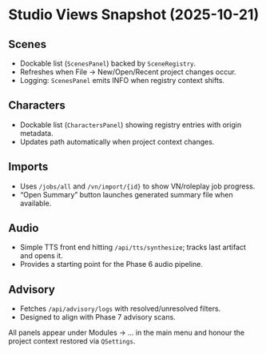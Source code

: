 # Studio Views Snapshot (2025-10-21)

## Scenes
- Dockable list (`ScenesPanel`) backed by `SceneRegistry`.
- Refreshes when File → New/Open/Recent project changes occur.
- Logging: `ScenesPanel` emits INFO when registry context shifts.

## Characters
- Dockable list (`CharactersPanel`) showing registry entries with origin metadata.
- Updates path automatically when project context changes.

## Imports
- Uses `/jobs/all` and `/vn/import/{id}` to show VN/roleplay job progress.
- “Open Summary” button launches generated summary file when available.

## Audio
- Simple TTS front end hitting `/api/tts/synthesize`; tracks last artifact and opens it.
- Provides a starting point for the Phase 6 audio pipeline.

## Advisory
- Fetches `/api/advisory/logs` with resolved/unresolved filters.
- Designed to align with Phase 7 advisory scans.

All panels appear under Modules → … in the main menu and honour the project context restored via `QSettings`.
